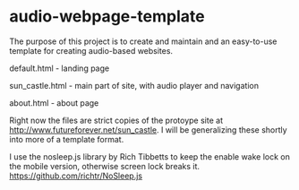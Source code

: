 # audio-webpage-template

The purpose of this project is to create and maintain and an easy-to-use template for creating audio-based websites.

default.html - landing page

sun_castle.html - main part of site, with audio player and navigation

about.html - about page

Right now the files are strict copies of the protoype site at http://www.futureforever.net/sun_castle. 
I will be generalizing these shortly into more of a template format.

I use the nosleep.js library by Rich Tibbetts to keep the enable wake lock on the mobile version, otherwise screen lock breaks it.
https://github.com/richtr/NoSleep.js
